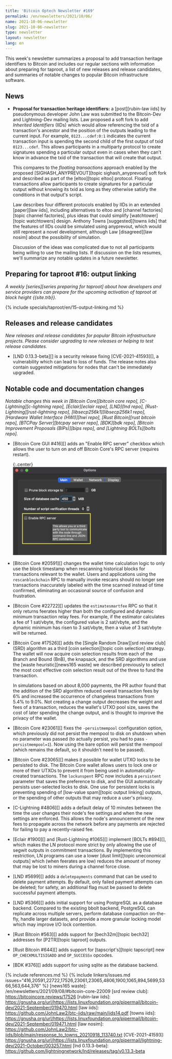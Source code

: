 ```yaml
---
title: 'Bitcoin Optech Newsletter #169'
permalink: /en/newsletters/2021/10/06/
name: 2021-10-06-newsletter
slug: 2021-10-06-newsletter
type: newsletter
layout: newsletter
lang: en
---
```

This week's newsletter summarizes a proposal to add transaction heritage
identifiers to Bitcoin and includes our regular sections with
information about preparing for taproot,
a list of new releases and release candidates,
and summaries of notable changes to popular Bitcoin infrastructure
software.

## News

- **Proposal for transaction heritage identifiers:** a [post][rubin-law
  iids] by pseudonymous developer John Law was submitted to the
  Bitcoin-Dev and Lightning-Dev mailing lists.  Law proposed a soft fork
  to add *Inherited Identifiers* (IIDs) which would allow referencing
  the txid of a transaction's ancestor and the position of the outputs
  leading to the current input.  For example, `0123...cdef:0:1`
  indicates the current transaction input is spending the second child
  of the first output of txid `0123...cdef`.  This allows participants
  in a multiparty protocol to create signatures spending a particular
  output even in cases when they can't know in advance the txid of the
  transaction that will create that output.

  This compares to the *floating transactions* approach enabled by the
  proposed [SIGHASH_ANYPREVOUT][topic sighash_anyprevout] soft fork
  and described as part of the [eltoo][topic eltoo] protocol.
  Floating transactions allow participants to create signatures for a
  particular output without knowing its txid as long as they otherwise
  satisfy the conditions in that output's script.

  Law describes four different protocols enabled by IIDs in an
  extended [paper][law iids], <!-- it's 66 pages, yikes --> including
  alternatives to eltoo and [channel factories][topic channel
  factories], plus ideas that could simplify [watchtower][topic
  watchtowers] design.  Anthony Towns [suggested][towns iids] that the
  features of IIDs could be simulated using anyprevout, which would
  still represent a novel development, although Law [disagreed][law
  nosim] about the possibility of simulation.

  Discussion of the ideas was complicated due to not all participants
  being willing to use the mailing lists.  If discussion on the lists
  resumes, we'll summarize any notable updates in a future newsletter.

## Preparing for taproot #16: output linking

*A weekly [series][series preparing for taproot] about how developers
and service providers can prepare for the upcoming activation of taproot
at block height {{site.trb}}.*

{% include specials/taproot/en/15-output-linking.md %}

## Releases and release candidates

*New releases and release candidates for popular Bitcoin infrastructure
projects.  Please consider upgrading to new releases or helping to test
release candidates.*

- [LND 0.13.3-beta][] is a security release fixing [CVE-2021-41593][], a
  vulnerability which can lead to loss of funds.  The release notes also
  contain suggested mitigations for nodes that can't be immediately
  upgraded.

## Notable code and documentation changes

*Notable changes this week in [Bitcoin Core][bitcoin core repo],
[C-Lightning][c-lightning repo], [Eclair][eclair repo], [LND][lnd repo],
[Rust-Lightning][rust-lightning repo], [libsecp256k1][libsecp256k1
repo], [Hardware Wallet Interface (HWI)][hwi repo],
[Rust Bitcoin][rust bitcoin repo], [BTCPay Server][btcpay server repo],
[BDK][bdk repo], [Bitcoin Improvement Proposals (BIPs)][bips repo], and
[Lightning BOLTs][bolts repo].*

- [Bitcoin Core GUI #416][] adds an "Enable RPC server" checkbox which allows
  the user to turn on and off Bitcoin Core's RPC server (requires restart).

  {:.center}
  ![Screenshot of the Enable RPC server configuration option](/img/posts/2021-10-gui-rpc-server.png)

- [Bitcoin Core #20591][] changes the wallet time calculation logic to
  only use the block timestamp when rescanning historical blocks for
transactions relevant to the wallet. Users and applications using the
`rescanblockchain` RPC to manually invoke rescans should no longer see
transactions inaccurately labeled with the time scanned instead of
time confirmed, eliminating an occasional source of confusion and
frustration.

- [Bitcoin Core #22722][] updates the `estimatesmartfee` RPC so that it
  only returns feerates higher than both the configured and dynamic
  minimum transaction relay fees.  For example, if the estimator
  calculates a fee of 1 sat/vbyte, the configured value is 2 sat/vbyte,
  and the dynamic minimum has risen to 3 sat/vbyte, then a value of 3
  sat/vbyte will be returned.

- [Bitcoin Core #17526][] adds the [Single Random Draw][srd review club] (SRD) algorithm as
  a third [coin selection][topic coin selection] strategy. The wallet will now acquire coin
  selection results from each of the Branch and Bound (BnB), the knapsack,
  and the SRD algorithms and use the [waste heuristic][news165 waste] we
  described previously to select the most cost effective coin selection
  result out of the three to fund the transaction.

  In simulations based on about 8,000 payments, the PR author
  found that the addition of the SRD algorithm reduced overall
  transaction fees by 6% and increased the occurrence of changeless
  transactions from 5.4% to 9.0%. Not creating a change output decreases
  the weight and fees of a transaction, reduces the wallet's UTXO pool
  size, saves the cost of later spending the change output, and is
  thought to improve the privacy of the wallet.

- [Bitcoin Core #23061][] fixes the `-persistmempool` configuration
  option, which previously did not persist the mempool to disk on
  shutdown when no parameter was passed (to actually persist, you had to
  pass `-persistmempool=1`).  Now using the bare option will persist the
  mempool (which remains the default, so it shouldn't need to be passed).

- [Bitcoin Core #23065][] makes it possible for wallet UTXO locks to be
  persisted to disk.  The Bitcoin Core wallet allows users to lock one or more of their
  UTXOs to prevent it from being used in automatically-created
  transactions.  The `lockunspent` RPC now includes a `persistent`
  parameter that saves the preference to disk, and the GUI automatically
  persists user-selected locks to disk.  One use for persistent locks is
  preventing spending of [low-value spam][topic output linking] outputs, or
  the spending of other outputs that may reduce a user's privacy.

- [C-Lightning #4806][] adds a default delay of 10 minutes between the
  time the user changes their node's fee settings and when the new
  settings are enforced.  This allows the node's announcement of the new
  fees to propagate across the network before any payments are rejected
  for failing to pay a recently-raised fee.

- [Eclair #1900][] and [Rust-Lightning #1065][] implement [BOLTs
  #894][], which makes the LN protocol more strict by only allowing the
  use of segwit outputs in commitment transactions.  By implementing
  this restriction, LN programs can use a lower [dust limit][topic
  uneconomical outputs] which (when feerates are low) reduces the amount
  of money that may be lost to miners during a channel force close.

- [LND #5699][] adds a `deletepayments` command that can be used to
  delete payment attempts.  By default, only failed payment attempts can
  be deleted; for safety, an additional flag must be passed to delete
  successful payment attempts.

- [LND #5366][] adds initial support for using PostgreSQL as a database backend.
  Compared to the existing bbolt backend, PostgreSQL can replicate across
  multiple servers, perform database compaction on-the-fly, handle larger
  datasets, and provide a more granular locking model which may improve I/O lock
  contention.

- [Rust Bitcoin #563][] adds support for [bech32m][topic bech32]
  addresses for [P2TR][topic taproot] outputs.

- [Rust Bitcoin #644][] adds support for [tapscript's][topic tapscript] new
  `OP_CHECKMULTISIGADD` and `OP_SUCCESSx` opcodes.

- [BDK #376][] adds support for using sqlite as the database backend.

{% include references.md %}
{% include linkers/issues.md issues="416,20591,22722,17526,23061,23065,4806,1900,1065,894,5699,5366,563,644,376" %}
[news165 waste]: /en/newsletters/2021/09/08/#bitcoin-core-22009
[srd review club]: https://bitcoincore.reviews/17526
[rubin-law iids]: https://gnusha.org/url/https://lists.linuxfoundation.org/pipermail/bitcoin-dev/2021-September/019470.html
[law iids]: https://github.com/JohnLaw2/btc-iids/raw/main/iids14.pdf
[towns iids]: https://gnusha.org/url/https://lists.linuxfoundation.org/pipermail/bitcoin-dev/2021-September/019471.html
[law nosim]: https://github.com/JohnLaw2/btc-iids/blob/main/response_to_towns_20210918_113740.txt
[CVE-2021-41593]: https://gnusha.org/url/https://lists.linuxfoundation.org/pipermail/lightning-dev/2021-October/003257.html
[lnd 0.13.3-beta]: https://github.com/lightningnetwork/lnd/releases/tag/v0.13.3-beta
